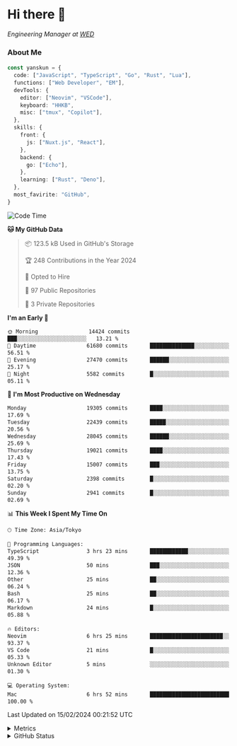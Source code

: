# Hi there&nbsp;:wave:

<!-- ![Alt text](https://spotify-recently-played-readme.vercel.app/api?user=31kynbuubkiu3r4qh4hjuaglhfay) -->

_Engineering Manager at [WED](https://github.com/wedinc)_

### About Me

```ts
const yanskun = {
  code: ["JavaScript", "TypeScript", "Go", "Rust", "Lua"],
  functions: ["Web Developer", "EM"],
  devTools: {
    editor: ["Neovim", "VSCode"],
    keyboard: "HHKB",
    misc: ["tmux", "Copilot"],
  },
  skills: {
    front: {
      js: ["Nuxt.js", "React"],
    },
    backend: {
      go: ["Echo"],
    },
    learning: ["Rust", "Deno"],
  },
  most_favirite: "GitHub",
}
```

<!--START_SECTION:waka-->
![Code Time](http://img.shields.io/badge/Code%20Time-690%20hrs%2026%20mins-blue)

**🐱 My GitHub Data** 

> 📦 123.5 kB Used in GitHub's Storage 
 > 
> 🏆 248 Contributions in the Year 2024
 > 
> 💼 Opted to Hire
 > 
> 📜 97 Public Repositories 
 > 
> 🔑 3 Private Repositories 
 > 
**I'm an Early 🐤** 

```text
🌞 Morning                14424 commits       ███░░░░░░░░░░░░░░░░░░░░░░   13.21 % 
🌆 Daytime                61680 commits       ██████████████░░░░░░░░░░░   56.51 % 
🌃 Evening                27470 commits       ██████░░░░░░░░░░░░░░░░░░░   25.17 % 
🌙 Night                  5582 commits        █░░░░░░░░░░░░░░░░░░░░░░░░   05.11 % 
```
📅 **I'm Most Productive on Wednesday** 

```text
Monday                   19305 commits       ████░░░░░░░░░░░░░░░░░░░░░   17.69 % 
Tuesday                  22439 commits       █████░░░░░░░░░░░░░░░░░░░░   20.56 % 
Wednesday                28045 commits       ██████░░░░░░░░░░░░░░░░░░░   25.69 % 
Thursday                 19021 commits       ████░░░░░░░░░░░░░░░░░░░░░   17.43 % 
Friday                   15007 commits       ███░░░░░░░░░░░░░░░░░░░░░░   13.75 % 
Saturday                 2398 commits        █░░░░░░░░░░░░░░░░░░░░░░░░   02.20 % 
Sunday                   2941 commits        █░░░░░░░░░░░░░░░░░░░░░░░░   02.69 % 
```


📊 **This Week I Spent My Time On** 

```text
🕑︎ Time Zone: Asia/Tokyo

💬 Programming Languages: 
TypeScript               3 hrs 23 mins       ████████████░░░░░░░░░░░░░   49.39 % 
JSON                     50 mins             ███░░░░░░░░░░░░░░░░░░░░░░   12.36 % 
Other                    25 mins             ██░░░░░░░░░░░░░░░░░░░░░░░   06.24 % 
Bash                     25 mins             ██░░░░░░░░░░░░░░░░░░░░░░░   06.17 % 
Markdown                 24 mins             █░░░░░░░░░░░░░░░░░░░░░░░░   05.88 % 

🔥 Editors: 
Neovim                   6 hrs 25 mins       ███████████████████████░░   93.37 % 
VS Code                  21 mins             █░░░░░░░░░░░░░░░░░░░░░░░░   05.33 % 
Unknown Editor           5 mins              ░░░░░░░░░░░░░░░░░░░░░░░░░   01.30 % 

💻 Operating System: 
Mac                      6 hrs 52 mins       █████████████████████████   100.00 % 
```


 Last Updated on 15/02/2024 00:21:52 UTC
<!--END_SECTION:waka-->

<details>
  <summary>Metrics</summary>
  <img src="https://github.com/yanskun/yanskun/blob/main/github-metrics.svg" alt="Metrics">
</details>

<details>
  <summary>GitHub Status</summary>
  <picture>
    <source media="(prefers-color-scheme: dark)" srcset="https://raw.githubusercontent.com/yanskun/yanskun/master/profile-summary-card-output/nord_dark/0-profile-details.svg">
   <img src="https://raw.githubusercontent.com/yanskun/yanskun/master/profile-summary-card-output/default/0-profile-details.svg">
  </picture>
  <br>
  <picture>
    <source media="(prefers-color-scheme: dark)" srcset="https://raw.githubusercontent.com/yanskun/yanskun/master/profile-summary-card-output/nord_dark/1-repos-per-language.svg">
   <img src="https://raw.githubusercontent.com/yanskun/yanskun/master/profile-summary-card-output/default/1-repos-per-language.svg">
  </picture>
  <picture>
    <source media="(prefers-color-scheme: dark)" srcset="https://raw.githubusercontent.com/yanskun/yanskun/master/profile-summary-card-output/nord_dark/2-most-commit-language.svg">
   <img src="https://raw.githubusercontent.com/yanskun/yanskun/master/profile-summary-card-output/default/2-most-commit-language.svg">
  </picture>
  <br>
  <picture>
    <source media="(prefers-color-scheme: dark)" srcset="https://raw.githubusercontent.com/yanskun/yanskun/master/profile-summary-card-output/nord_dark/3-stats.svg">
   <img src="https://raw.githubusercontent.com/yanskun/yanskun/master/profile-summary-card-output/default/3-stats.svg">
  </picture>
  <picture>
    <source media="(prefers-color-scheme: dark)" srcset="https://raw.githubusercontent.com/yanskun/yanskun/master/profile-summary-card-output/nord_dark/4-productive-time.svg">
   <img src="https://raw.githubusercontent.com/yanskun/yanskun/master/profile-summary-card-output/default/4-productive-time.svg">
  </picture>
</details>
